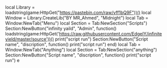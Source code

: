 local Library = loadstring(game:HttpGet("https://pastebin.com/raw/vff1bQ9F"))()
local Window = Library.CreateLib("BY MR_Ahmed", "Midnight")
local Tab = Window:NewTab("Menu")
local Section = Tab:NewSection("Scripts")
Section:NewButton("infinity yaild", "Admin", function()
loadstring(game:HttpGet('https://raw.githubusercontent.com/EdgeIY/infiniteyield/master/source'))()
    print("script run")
Section:NewButton("Script name", "discription", function()
    print("script run")
end)
local Tab = Window:NewTab("Anything")
local Section = Tab:NewSection("anything")
Section:NewButton("Script name", "discription", function()
    print("script run")
e

